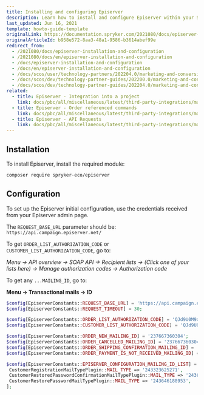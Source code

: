 ```yaml
---
title: Installing and configuring Episerver
description: Learn how to install and configure Episerver within your Spryker Cloud Commerce OS Projects.
last_updated: Jun 16, 2021
template: howto-guide-template
originalLink: https://documentation.spryker.com/2021080/docs/episerver-installation-and-configuration
originalArticleId: b958e572-8aa3-48a1-9586-b3614abef99e
redirect_from:
  - /2021080/docs/episerver-installation-and-configuration
  - /2021080/docs/en/episerver-installation-and-configuration
  - /docs/episerver-installation-and-configuration
  - /docs/en/episerver-installation-and-configuration
  - /docs/scos/user/technology-partners/202204.0/marketing-and-conversion/customer-communication/episerver/installing-and-configuring-episerver.html
  - /docs/scos/dev/technology-partner-guides/202200.0/marketing-and-conversion/customer-communication/episerver/installing-and-configuring-episerver.html
  - /docs/scos/dev/technology-partner-guides/202204.0/marketing-and-conversion/customer-communication/episerver/installing-and-configuring-episerver.html
related:
  - title: Episerver - Integration into a project
    link: docs/pbc/all/miscellaneous/latest/third-party-integrations/marketing-and-conversion/customer-communication/episerver/integrate-episerver.html
  - title: Episerver - Order referenced commands
    link: docs/pbc/all/miscellaneous/latest/third-party-integrations/marketing-and-conversion/customer-communication/episerver/episerver-order-reference-commands.html
  - title: Episerver - API Requests
    link: docs/pbc/all/miscellaneous/latest/third-party-integrations/marketing-and-conversion/customer-communication/episerver/episerver-api.html
---
```


## Installation

To install Episerver, install the required module:

```bash
composer require spryker-eco/episerver
```

## Configuration

To set up the Episerver initial configuration, use the credentials received from your Episerver admin page.

The `REQUEST_BASE_URL` parameter should be: `https://api.campaign.episerver.net/`

To get `ORDER_LIST_AUTHORIZATION_CODE` or `CUSTOMER_LIST_AUTHORIZATION_CODE`, go to:

<i>Menu → API overview → SOAP API → Recipient lists → (Click one of your lists here) → Manage authorization codes → Authorization code</i>

To get any `...MAILING_ID`, go to:

<b>Menu → Transactional mails → ID</b>

```php
$config[EpiserverConstants::REQUEST_BASE_URL] = 'https://api.campaign.episerver.net/';
$config[EpiserverConstants::REQUEST_TIMEOUT] = 30;

$config[EpiserverConstants::ORDER_LIST_AUTHORIZATION_CODE] = 'QJd9U0M9xssRGhnJrNr5ztt9FQa2x1wA';
$config[EpiserverConstants::CUSTOMER_LIST_AUTHORIZATION_CODE] = 'QJd9U0M9xssRGhnJrNr5ztt9FQa2x1wA';

$config[EpiserverConstants::ORDER_NEW_MAILING_ID] = '237667360304';
$config[EpiserverConstants::ORDER_CANCELLED_MAILING_ID] = '237667360304';
$config[EpiserverConstants::ORDER_SHIPPING_CONFIRMATION_MAILING_ID] = '237667360304';
$config[EpiserverConstants::ORDER_PAYMENT_IS_NOT_RECEIVED_MAILING_ID] = '237667360304';

$config[EpiserverConstants::EPISERVER_CONFIGURATION_MAILING_ID_LIST] = [
 CustomerRegistrationMailTypePlugin::MAIL_TYPE => '243323625271',
 CustomerRestoredPasswordConfirmationMailTypePlugin::MAIL_TYPE => '243646188958',
 CustomerRestorePasswordMailTypePlugin::MAIL_TYPE => '243646188953',
];
```
